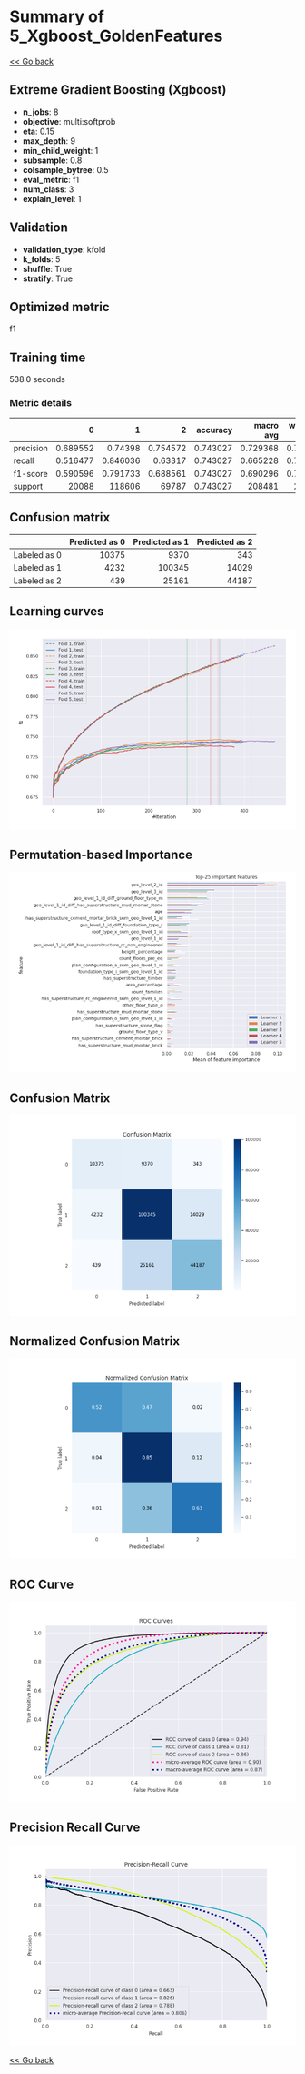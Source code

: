 # Summary of 5_Xgboost_GoldenFeatures

[<< Go back](../README.md)


## Extreme Gradient Boosting (Xgboost)
- **n_jobs**: 8
- **objective**: multi:softprob
- **eta**: 0.15
- **max_depth**: 9
- **min_child_weight**: 1
- **subsample**: 0.8
- **colsample_bytree**: 0.5
- **eval_metric**: f1
- **num_class**: 3
- **explain_level**: 1

## Validation
 - **validation_type**: kfold
 - **k_folds**: 5
 - **shuffle**: True
 - **stratify**: True

## Optimized metric
f1

## Training time

538.0 seconds

### Metric details
|           |            0 |             1 |            2 |   accuracy |     macro avg |   weighted avg |   logloss |
|:----------|-------------:|--------------:|-------------:|-----------:|--------------:|---------------:|----------:|
| precision |     0.689552 |      0.74398  |     0.754572 |   0.743027 |      0.729368 |       0.742281 |  0.581704 |
| recall    |     0.516477 |      0.846036 |     0.63317  |   0.743027 |      0.665228 |       0.743027 |  0.581704 |
| f1-score  |     0.590596 |      0.791733 |     0.688561 |   0.743027 |      0.690296 |       0.737817 |  0.581704 |
| support   | 20088        | 118606        | 69787        |   0.743027 | 208481        |  208481        |  0.581704 |


## Confusion matrix
|              |   Predicted as 0 |   Predicted as 1 |   Predicted as 2 |
|:-------------|-----------------:|-----------------:|-----------------:|
| Labeled as 0 |            10375 |             9370 |              343 |
| Labeled as 1 |             4232 |           100345 |            14029 |
| Labeled as 2 |              439 |            25161 |            44187 |

## Learning curves
![Learning curves](learning_curves.png)

## Permutation-based Importance
![Permutation-based Importance](permutation_importance.png)
## Confusion Matrix

![Confusion Matrix](confusion_matrix.png)


## Normalized Confusion Matrix

![Normalized Confusion Matrix](confusion_matrix_normalized.png)


## ROC Curve

![ROC Curve](roc_curve.png)


## Precision Recall Curve

![Precision Recall Curve](precision_recall_curve.png)



[<< Go back](../README.md)
